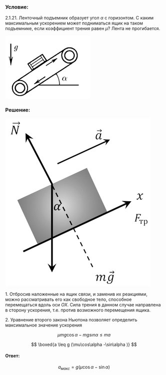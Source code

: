 ###  Условие:

$2.1.21.$ Ленточный подъемник образует угол $\alpha$ с горизонтом. С каким максимальным ускорением может подниматься ящик на таком подъемнике, если коэффициент трения равен $\mu$? Лента не прогибается.

![ К задаче 2.1.21 |271x202, 31%](../../img/2.1.21/statement.png)

###  Решение:

![ Силы действующие на ящик |466x536, 31%](../../img/2.1.21/sol.png)

1\. Отбросив наложенные на ящик связи, и заменив их реакциями, можно рассматривать его как свободное тело, способное перемещаться вдоль оси $ОХ$. Сила трения в данном случае направлена в сторону ускорения, т.е. против возможного перемещения ящика.

2\. Уравнение второго закона Ньютона позволяет определить максимальное значение ускорения

$$
\mu mg \cos\alpha -mg sın \alpha\leq ma
$$

$$
\boxed{a \leq g (\mu\cos\alpha -\sin\alpha )}
$$

#### Ответ:

$$
a_{макс} = g(\mu\cos\alpha − \sin\alpha )
$$